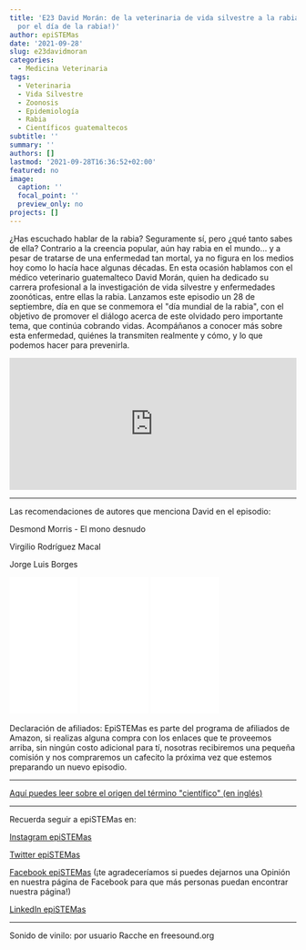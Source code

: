 ```yaml
---
title: 'E23 David Morán: de la veterinaria de vida silvestre a la rabia (¡especial
  por el día de la rabia!)'
author: epiSTEMas
date: '2021-09-28'
slug: e23davidmoran
categories:
  - Medicina Veterinaria
tags:
  - Veterinaria
  - Vida Silvestre
  - Zoonosis
  - Epidemiología
  - Rabia
  - Científicos guatemaltecos
subtitle: ''
summary: ''
authors: []
lastmod: '2021-09-28T16:36:52+02:00'
featured: no
image:
  caption: ''
  focal_point: ''
  preview_only: no
projects: []
---
```


¿Has escuchado hablar de la rabia? Seguramente sí, pero ¿qué tanto sabes de ella? Contrario a la creencia popular, aún hay rabia en el mundo… y a pesar de tratarse de una enfermedad tan mortal, ya no figura en los medios hoy como lo hacía hace algunas décadas. En esta ocasión hablamos con el médico veterinario guatemalteco David Morán, quien ha dedicado su carrera profesional a la investigación de vida silvestre y enfermedades zoonóticas, entre ellas la rabia. Lanzamos este episodio un 28 de septiembre, día en que se conmemora el "día mundial de la rabia", con el objetivo de promover el diálogo acerca de este olvidado pero importante tema, que continúa cobrando vidas. Acompáñanos a conocer más sobre esta enfermedad, quiénes la transmiten realmente y cómo, y lo que podemos hacer para prevenirla.


<iframe src="https://open.spotify.com/embed/episode/6zohdDjkZXzUZXdQ4QzSgx" width="100%" height="232" frameBorder="0" allowtransparency="true" allow="encrypted-media"></iframe>


- - - - -


Las recomendaciones de autores que menciona David en el episodio:


Desmond Morris - El mono desnudo  


Virgilio Rodríguez Macal  


Jorge Luis Borges  



<iframe sandbox="allow-popups allow-scripts allow-modals allow-forms allow-same-origin" style="width:120px;height:240px;" marginwidth="0" marginheight="0" scrolling="no" frameborder="0" src="//ws-na.amazon-adsystem.com/widgets/q?ServiceVersion=20070822&OneJS=1&Operation=GetAdHtml&MarketPlace=US&source=ss&ref=as_ss_li_til&ad_type=product_link&tracking_id=braeunerd04-20&language=en_US&marketplace=amazon&region=US&placement=B0947FH2NM&asins=B0947FH2NM&linkId=bbf9b8a8310403609c6e366c3353dd46&show_border=true&link_opens_in_new_window=true"></iframe>

<iframe sandbox="allow-popups allow-scripts allow-modals allow-forms allow-same-origin" style="width:120px;height:240px;" marginwidth="0" marginheight="0" scrolling="no" frameborder="0" src="//ws-na.amazon-adsystem.com/widgets/q?ServiceVersion=20070822&OneJS=1&Operation=GetAdHtml&MarketPlace=US&source=ss&ref=as_ss_li_til&ad_type=product_link&tracking_id=braeunerd04-20&language=en_US&marketplace=amazon&region=US&placement=B07WFV2WVJ&asins=B07WFV2WVJ&linkId=71e2f932e01d3e1740c62e4fcb50ffbe&show_border=true&link_opens_in_new_window=true"></iframe>

<iframe sandbox="allow-popups allow-scripts allow-modals allow-forms allow-same-origin" style="width:120px;height:240px;" marginwidth="0" marginheight="0" scrolling="no" frameborder="0" src="//ws-na.amazon-adsystem.com/widgets/q?ServiceVersion=20070822&OneJS=1&Operation=GetAdHtml&MarketPlace=US&source=ss&ref=as_ss_li_til&ad_type=product_link&tracking_id=braeunerd04-20&language=en_US&marketplace=amazon&region=US&placement=0307950948&asins=0307950948&linkId=650122d67bde7c8f7ede0a4b988886dd&show_border=true&link_opens_in_new_window=true"></iframe>

Declaración de afiliados: EpiSTEMas es parte del programa de afiliados de Amazon, si realizas alguna compra con los enlaces que te proveemos arriba, sin ningún costo adicional para tí, nosotras recibiremos una pequeña comisión y nos compraremos un cafecito la próxima vez que estemos preparando un nuevo episodio.

- - - - -

[Aquí puedes leer sobre el origen del término "científico" (en inglés)](https://www.tandfonline.com/doi/pdf/10.1080/00033796200202722)

- - - - -

Recuerda seguir a epiSTEMas en:

[Instagram epiSTEMas](https://www.instagram.com/epistemas/)  

[Twitter epiSTEMas](https://twitter.com/epiSTEMas_Pod)

[Facebook epiSTEMas](https://www.facebook.com/epiSTEMasPod) (¡te agradeceríamos si puedes dejarnos una Opinión en nuestra página de Facebook para que más personas puedan encontrar nuestra página!)

[LinkedIn epiSTEMas](https://www.linkedin.com/company/epistemas-podcast/)


- - - - -
Sonido de vinilo: por usuario Racche en freesound.org